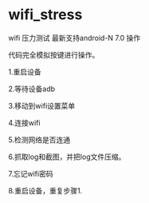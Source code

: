 # wifi_stress
wifi 压力测试
最新支持android-N 7.0 操作

代码完全模拟按键进行操作。
 
1.重启设备

2.等待设备adb

3.移动到wifi设置菜单

4.连接wifi

5.检测网络是否连通

6.抓取log和截图，并把log文件压缩。

7.忘记wifi密码

8.重启设备，重复步骤1.


